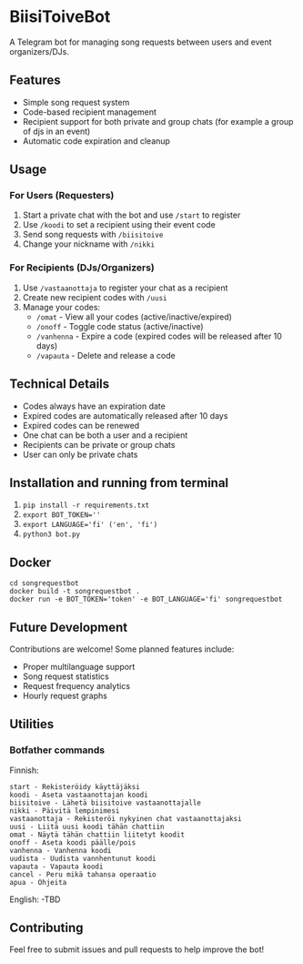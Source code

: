 # BiisiToiveBot

A Telegram bot for managing song requests between users and event organizers/DJs.

## Features

- Simple song request system
- Code-based recipient management
- Recipient support for both private and group chats (for example a group of djs in an event)
- Automatic code expiration and cleanup

## Usage

### For Users (Requesters)
1. Start a private chat with the bot and use `/start` to register
2. Use `/koodi` to set a recipient using their event code
3. Send song requests with `/biisitoive`
4. Change your nickname with `/nikki`

### For Recipients (DJs/Organizers)
1. Use `/vastaanottaja` to register your chat as a recipient
2. Create new recipient codes with `/uusi`
3. Manage your codes:
    - `/omat` - View all your codes (active/inactive/expired)
    - `/onoff` - Toggle code status (active/inactive)
    - `/vanhenna` - Expire a code (expired codes will be released after 10 days)
    - `/vapauta` - Delete and release a code

## Technical Details
- Codes always have an expiration date
- Expired codes are automatically released after 10 days
- Expired codes can be renewed
- One chat can be both a user and a recipient
- Recipients can be private or group chats
- User can only be private chats

## Installation and running from terminal
1. `pip install -r requirements.txt`
2. `export BOT_TOKEN=''`
3. `export LANGUAGE='fi' ('en', 'fi')`
4. `python3 bot.py`

## Docker
```
cd songrequestbot
docker build -t songrequestbot .
docker run -e BOT_TOKEN='token' -e BOT_LANGUAGE='fi' songrequestbot
```

## Future Development
Contributions are welcome! Some planned features include:

- Proper multilanguage support
- Song request statistics
- Request frequency analytics
- Hourly request graphs

## Utilities

### Botfather commands
Finnish:
```
start - Rekisteröidy käyttäjäksi
koodi - Aseta vastaanottajan koodi
biisitoive - Lähetä biisitoive vastaanottajalle
nikki - Päivitä lempinimesi
vastaanottaja - Rekisteröi nykyinen chat vastaanottajaksi
uusi - Liitä uusi koodi tähän chattiin
omat - Näytä tähän chattiin liitetyt koodit
onoff - Aseta koodi päälle/pois
vanhenna - Vanhenna koodi
uudista - Uudista vannhentunut koodi
vapauta - Vapauta koodi
cancel - Peru mikä tahansa operaatio
apua - Ohjeita
```
English:
-TBD

## Contributing
Feel free to submit issues and pull requests to help improve the bot!

